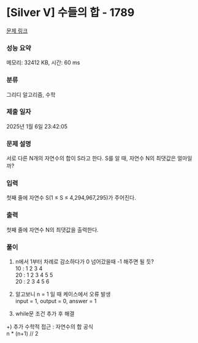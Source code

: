# [Silver V] 수들의 합 - 1789 

[문제 링크](https://www.acmicpc.net/problem/1789) 

### 성능 요약

메모리: 32412 KB, 시간: 60 ms

### 분류

그리디 알고리즘, 수학

### 제출 일자

2025년 1월 6일 23:42:05

### 문제 설명

<p>서로 다른 N개의 자연수의 합이 S라고 한다. S를 알 때, 자연수 N의 최댓값은 얼마일까?</p>

### 입력 

 <p>첫째 줄에 자연수 S(1 ≤ S ≤ 4,294,967,295)가 주어진다.</p>

### 출력 

 <p>첫째 줄에 자연수 N의 최댓값을 출력한다.</p>

### 풀이
1. n에서 1부터 차례로 감소하다가 0 넘어갔을때 -1 해주면 될 듯?  
 10 : 1 2 3 4  
 20 : 1 2 3 4 5 5  
 20 : 2 3 4 5 6  

2. 알고보니 n = 1 일 때 케이스에서 오류 발생  
   input = 1, output = 0, answer = 1  

3. while문 조건 추가 후 해결  

+) 추가 수학적 접근 : 자연수의 합 공식  
    n * (n+1) // 2
